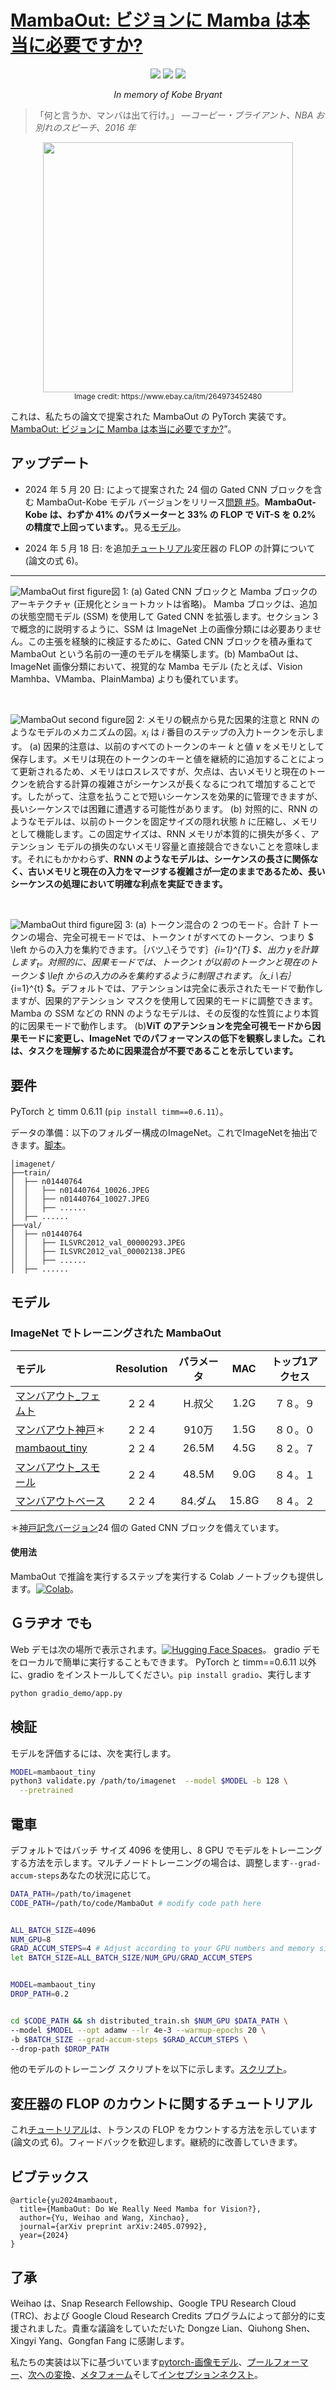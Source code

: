 # [MambaOut: ビジョンに Mamba は本当に必要ですか?](https://arxiv.org/abs/2405.07992)

<p align="center">
<a href="https://arxiv.org/abs/2405.07992" alt="arXiv">
    <img src="https://img.shields.io/badge/arXiv-2405.07992-b31b1b.svg?style=flat" /></a>
<a href="https://huggingface.co/spaces/whyu/MambaOut" alt="Hugging Face Spaces">
    <img src="https://img.shields.io/badge/%F0%9F%A4%97%20Hugging%20Face-Spaces-blue" /></a>
<a href="https://colab.research.google.com/drive/1DTJRsPczV0pOwmFhEjSWyI2NqQoR_u-K?usp=sharing" alt="Colab">
    <img src="https://colab.research.google.com/assets/colab-badge.svg" /></a>
</p>

<p align="center"><em>In memory of Kobe Bryant</em></p>

> 「何と言うか、マンバは出て行け。」 —_コービー・ブライアント、NBA お別れのスピーチ、2016 年_

<p align="center">
<img src="https://raw.githubusercontent.com/yuweihao/misc/master/MambaOut/mamba_out.png" width="400"> <br>
<small>Image credit: https://www.ebay.ca/itm/264973452480</small>
</p>

これは、私たちの論文で提案された MambaOut の PyTorch 実装です。[MambaOut: ビジョンに Mamba は本当に必要ですか?](https://arxiv.org/abs/2405.07992)”。

## アップデート

-   2024 年 5 月 20 日: によって提案された 24 個の Gated CNN ブロックを含む MambaOut-Kobe モデル バージョンをリリース[問題 #5](https://github.com/yuweihao/MambaOut/issues/5#issuecomment-2119555019)。**MambaOut-Kobe は、わずか 41% のパラメーターと 33% の FLOP で ViT-S を 0.2% の精度で上回っています。**。見る[モデル](#models)。

-   2024 年 5 月 18 日: を追加[チュートリアル](https://github.com/yuweihao/MambaOut/issues/210)変圧器の FLOP の計算について (論文の式 6)。

* * *

![MambaOut first figure](https://raw.githubusercontent.com/yuweihao/misc/master/MambaOut/mambaout_first_figure.png)図 1: (a) Gated CNN ブロックと Mamba ブロックのアーキテクチャ (正規化とショートカットは省略)。 Mamba ブロックは、追加の状態空間モデル (SSM) を使用して Gated CNN を拡張します。セクション 3 で概念的に説明するように、SSM は ImageNet 上の画像分類には必要ありません。この主張を経験的に検証するために、Gated CNN ブロックを積み重ねて MambaOut という名前の一連のモデルを構築します。(b) MambaOut は、ImageNet 画像分類において、視覚的な Mamba モデル (たとえば、Vision Mamhba、VMamba、PlainMamba) よりも優れています。

<br>

![MambaOut second figure](https://raw.githubusercontent.com/yuweihao/misc/master/MambaOut/mambaout_second_figure.png)図 2: メモリの観点から見た因果的注意と RNN のようなモデルのメカニズムの図。$x_i$ は $i$ 番目のステップの入力トークンを示します。 (a) 因果的注意は、以前のすべてのトークンのキー $k$ と値 $v$ をメモリとして保存します。メモリは現在のトークンのキーと値を継続的に追加することによって更新されるため、メモリはロスレスですが、欠点は、古いメモリと現在のトークンを統合する計算の複雑さがシーケンスが長くなるにつれて増加することです。したがって、注意を払うことで短いシーケンスを効果的に管理できますが、長いシーケンスでは困難に遭遇する可能性があります。 (b) 対照的に、RNN のようなモデルは、以前のトークンを固定サイズの隠れ状態 $h$ に圧縮し、メモリとして機能します。この固定サイズは、RNN メモリが本質的に損失が多く、アテンション モデルの損失のないメモリ容量と直接競合できないことを意味します。それにもかかわらず、**RNN のようなモデルは、シーケンスの長さに関係なく、古いメモリと現在の入力をマージする複雑さが一定のままであるため、長いシーケンスの処理において明確な利点を実証できます。**

<br>

![MambaOut third figure](https://raw.githubusercontent.com/yuweihao/misc/master/MambaOut/mambaout_third_figure.png)図 3: (a) トークン混合の 2 つのモード。合計 $T$ トークンの場合、完全可視モードでは、トークン $t$ がすべてのトークン、つまり $ \\left からの入力を集約できます。｛バツ_\\そうです｝_{i=1}^{T} $、出力 $y を計算します_t$。対照的に、因果モードでは、トークン $t$ が以前のトークンと現在のトークン $ \\left からの入力のみを集約するように制限されます。｛x_i \\右｝_{i=1}^{t} $。デフォルトでは、アテンションは完全に表示されたモードで動作しますが、因果的アテンション マスクを使用して因果的モードに調整できます。 Mamba の SSM などの RNN のようなモデルは、その反復的な性質により本質的に因果モードで動作します。 (b)**ViT のアテンションを完全可視モードから因果モードに変更し、ImageNet でのパフォーマンスの低下を観察しました。これは、タスクを理解するために因果混合が不要であることを示しています。**

## 要件

PyTorch と timm 0.6.11 (`pip install timm==0.6.11`）。

データの準備：以下のフォルダー構成のImageNet。これでImageNetを抽出できます。[脚本](https://gist.github.com/BIGBALLON/8a71d225eff18d88e469e6ea9b39cef4)。

    │imagenet/
    ├──train/
    │  ├── n01440764
    │  │   ├── n01440764_10026.JPEG
    │  │   ├── n01440764_10027.JPEG
    │  │   ├── ......
    │  ├── ......
    ├──val/
    │  ├── n01440764
    │  │   ├── ILSVRC2012_val_00000293.JPEG
    │  │   ├── ILSVRC2012_val_00002138.JPEG
    │  │   ├── ......
    │  ├── ......

## モデル

### ImageNet でトレーニングされた MambaOut

| モデル                                                                                             | Resolution | パラメータ |  MAC  | トップ1アクセス |
| :---------------------------------------------------------------------------------------------- | :--------: | :---: | :---: | :------: |
| [マンバアウト\_フェムト](https://github.com/yuweihao/MambaOut/releases/download/model/mambaout_femto.pth) |     ２２４    |  H.叔父 |  1.2G |   ７８。９   |
| [マンバアウト神戸](https://github.com/yuweihao/MambaOut/releases/download/model/mambaout_kobe.pth)＊     |     ２２４    |  910万 |  1.5G |   ８０。０   |
| [mambaout_tiny](https://github.com/yuweihao/MambaOut/releases/download/model/mambaout_tiny.pth) |     ２２４    | 26.5M |  4.5G |   ８２。７   |
| [マンバアウト\_スモール](https://github.com/yuweihao/MambaOut/releases/download/model/mambaout_small.pth) |     ２２４    | 48.5M |  9.0G |   ８４。１   |
| [マンバアウトベース](https://github.com/yuweihao/MambaOut/releases/download/model/mambaout_base.pth)     |     ２２４    | 84.ダム | 15.8G |   ８４。２   |

＊[神戸記念バージョン](https://github.com/yuweihao/MambaOut/issues/5#issuecomment-2119555019)24 個の Gated CNN ブロックを備えています。

#### 使用法

MambaOut で推論を実行するステップを実行する Colab ノートブックも提供します。[![Colab](https://colab.research.google.com/assets/colab-badge.svg)](https://colab.research.google.com/drive/1DTJRsPczV0pOwmFhEjSWyI2NqQoR_u-K?usp=sharing)。

## Ｇラヂオ でも

Web デモは次の場所で表示されます。[![Hugging Face Spaces](https://img.shields.io/badge/%F0%9F%A4%97%20Hugging%20Face-Spaces-blue)](https://huggingface.co/spaces/whyu/MambaOut)。 gradio デモをローカルで簡単に実行することもできます。 PyTorch と timm==0.6.11 以外に、gradio をインストールしてください。`pip install gradio`、実行します

```bash
python gradio_demo/app.py
```

## 検証

モデルを評価するには、次を実行します。

```bash
MODEL=mambaout_tiny
python3 validate.py /path/to/imagenet  --model $MODEL -b 128 \
  --pretrained
```

## 電車

デフォルトではバッチ サイズ 4096 を使用し、8 GPU でモデルをトレーニングする方法を示します。マルチノードトレーニングの場合は、調整します`--grad-accum-steps`あなたの状況に応じて。

```bash
DATA_PATH=/path/to/imagenet
CODE_PATH=/path/to/code/MambaOut # modify code path here


ALL_BATCH_SIZE=4096
NUM_GPU=8
GRAD_ACCUM_STEPS=4 # Adjust according to your GPU numbers and memory size.
let BATCH_SIZE=ALL_BATCH_SIZE/NUM_GPU/GRAD_ACCUM_STEPS


MODEL=mambaout_tiny 
DROP_PATH=0.2


cd $CODE_PATH && sh distributed_train.sh $NUM_GPU $DATA_PATH \
--model $MODEL --opt adamw --lr 4e-3 --warmup-epochs 20 \
-b $BATCH_SIZE --grad-accum-steps $GRAD_ACCUM_STEPS \
--drop-path $DROP_PATH
```

他のモデルのトレーニング スクリプトを以下に示します。[スクリプト](/scripts/)。

## 変圧器の FLOP のカウントに関するチュートリアル

これ[チュートリアル](https://github.com/yuweihao/MambaOut/issues/210)は、トランスの FLOP をカウントする方法を示しています (論文の式 6)。フィードバックを歓迎します。継続的に改善していきます。

## ビブテックス

    @article{yu2024mambaout,
      title={MambaOut: Do We Really Need Mamba for Vision?},
      author={Yu, Weihao and Wang, Xinchao},
      journal={arXiv preprint arXiv:2405.07992},
      year={2024}
    }

## 了承

Weihao は、Snap Research Fellowship、Google TPU Research Cloud (TRC)、および Google Cloud Research Credits プログラムによって部分的に支援されました。貴重な議論をしていただいた Dongze Lian、Qiuhong Shen、Xingyi Yang、Gongfan Fang に感謝します。

私たちの実装は以下に基づいています[pytorch-画像モデル](https://github.com/huggingface/pytorch-image-models)、[プールフォーマー](https://github.com/sail-sg/poolformer)、[次への変換](https://github.com/facebookresearch/ConvNeXt)、[メタフォーム](https://github.com/sail-sg/metaformer)そして[インセプションネクスト](https://github.com/sail-sg/inceptionnext)。

